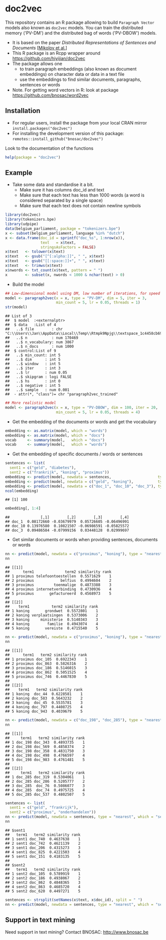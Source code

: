 # doc2vec 

This repository contains an R package allowing to build `Paragraph Vector` models also known as `doc2vec` models. You can train the distributed memory ('PV-DM') and the distributed bag of words ('PV-DBOW') models. 

- It is based on the paper *Distributed Representations of Sentences and Documents* [[Mikolov et al.](https://arxiv.org/pdf/1405.4053.pdf)]
- This R package is an Rcpp wrapper around https://github.com/hiyijian/doc2vec
- The package allows one 
    - to train paragraph embeddings (also known as document embeddings) on character data or data in a text file
    - use the embeddings to find similar documents, paragraphs, sentences or words
- Note. For getting word vectors in R: look at package https://github.com/bnosac/word2vec

## Installation

- For regular users, install the package from your local CRAN mirror `install.packages("doc2vec")`
- For installing the development version of this package: `remotes::install_github("bnosac/doc2vec")`

Look to the documentation of the functions


```r
help(package = "doc2vec")
```


## Example

- Take some data and standardise it a bit. 
    - Make sure it has columns doc_id and text 
    - Make sure that each text has less than 1000 words (a word is considered separated by a single space)
    - Make sure that each text does not contain newline symbols 


```r
library(doc2vec)
library(tokenizers.bpe)
library(udpipe)
data(belgium_parliament, package = "tokenizers.bpe")
x <- subset(belgium_parliament, language %in% "dutch")
x <- data.frame(doc_id = sprintf("doc_%s", 1:nrow(x)), 
                text   = x$text, 
                stringsAsFactors = FALSE)
x$text   <- tolower(x$text)
x$text   <- gsub("[^[:alpha:]]", " ", x$text)
x$text   <- gsub("[[:space:]]+", " ", x$text)
x$text   <- trimws(x$text)
x$nwords <- txt_count(x$text, pattern = " ")
x        <- subset(x, nwords < 1000 & nchar(text) > 0)
```

-  Build the model 


```r
## Low-dimensional model using DM, low number of iterations, for speed and display purposes
model <- paragraph2vec(x = x, type = "PV-DM", dim = 5, iter = 3,  
                       min_count = 5, lr = 0.05, threads = 1)
str(model)
```

```
## List of 3
##  $ model  :<externalptr> 
##  $ data   :List of 4
##   ..$ file        : chr "C:\\Users\\Jan\\AppData\\Local\\Temp\\Rtmpk9Npjg\\textspace_1c4458cb6943.txt"
##   ..$ n           : num 170469
##   ..$ n_vocabulary: num 3867
##   ..$ n_docs      : num 1000
##  $ control:List of 9
##   ..$ min_count: int 5
##   ..$ dim      : int 5
##   ..$ window   : int 5
##   ..$ iter     : int 3
##   ..$ lr       : num 0.05
##   ..$ skipgram : logi FALSE
##   ..$ hs       : int 0
##   ..$ negative : int 5
##   ..$ sample   : num 0.001
##  - attr(*, "class")= chr "paragraph2vec_trained"
```


```r
## More realistic model
model <- paragraph2vec(x = x, type = "PV-DBOW", dim = 100, iter = 20, 
                       min_count = 5, lr = 0.05, threads = 4)
```

-  Get the embedding of the documents or words and get the vocabulary


```r
embedding <- as.matrix(model, which = "words")
embedding <- as.matrix(model, which = "docs")
vocab     <- summary(model,   which = "docs")
vocab     <- summary(model,   which = "words")
```

-  Get the embedding of specific documents / words or sentences


```r
sentences <- list(
  sent1 = c("geld", "diabetes"),
  sent2 = c("frankrijk", "koning", "proximus"))
embedding <- predict(model, newdata = sentences,                     type = "embedding")
embedding <- predict(model, newdata = c("geld", "koning"),           type = "embedding", which = "words")
embedding <- predict(model, newdata = c("doc_1", "doc_10", "doc_3"), type = "embedding", which = "docs")
ncol(embedding)
```

```
## [1] 100
```

```r
embedding[, 1:4]
```

```
##              [,1]        [,2]        [,3]        [,4]
## doc_1  0.08172660 -0.03679979  0.05726605 -0.06496991
## doc_10 0.13976580  0.10821507 -0.06986591 -0.05825572
## doc_3  0.09486584 -0.07999156  0.03448128  0.02999697
```

-  Get similar documents or words when providing sentences, documents or words


```r
nn <- predict(model, newdata = c("proximus", "koning"), type = "nearest", which = "word2word", top_n = 5)
nn
```

```
## [[1]]
##      term1              term2 similarity rank
## 1 proximus telefoontoestellen  0.5571629    1
## 2 proximus            belfius  0.4994604    2
## 3 proximus         toenmalige  0.4873388    3
## 4 proximus internetverbinding  0.4730936    4
## 5 proximus       gefactureerd  0.4568973    5
## 
## [[2]]
##    term1          term2 similarity rank
## 1 koning       grondwet  0.5572801    1
## 2 koning verplaatsingen  0.5373006    2
## 3 koning     ministerie  0.5140343    3
## 4 koning        familie  0.4943074    4
## 5 koning       vereiste  0.4715540    5
```

```r
nn <- predict(model, newdata = c("proximus", "koning"), type = "nearest", which = "word2doc",  top_n = 5)
nn
```

```
## [[1]]
##      term1   term2 similarity rank
## 1 proximus doc_105  0.6922343    1
## 2 proximus doc_863  0.5826316    2
## 3 proximus doc_186  0.5146015    3
## 4 proximus doc_862  0.5051525    4
## 5 proximus doc_746  0.4467830    5
## 
## [[2]]
##    term1   term2 similarity rank
## 1 koning  doc_44  0.6228581    1
## 2 koning doc_583  0.5643232    2
## 3 koning  doc_45  0.5535781    3
## 4 koning doc_797  0.4408725    4
## 5 koning doc_943  0.4039679    5
```

```r
nn <- predict(model, newdata = c("doc_198", "doc_285"), type = "nearest", which = "doc2doc",   top_n = 5)
nn
```

```
## [[1]]
##     term1   term2 similarity rank
## 1 doc_198 doc_343  0.4893735    1
## 2 doc_198 doc_569  0.4858374    2
## 3 doc_198 doc_358  0.4831750    3
## 4 doc_198 doc_498  0.4766597    4
## 5 doc_198 doc_983  0.4761481    5
## 
## [[2]]
##     term1   term2 similarity rank
## 1 doc_285 doc_319  0.5304061    1
## 2 doc_285 doc_286  0.5205777    2
## 3 doc_285  doc_76  0.5086077    3
## 4 doc_285  doc_74  0.4975725    4
## 5 doc_285 doc_537  0.4802507    5
```

```r
sentences <- list(
  sent1 = c("geld", "frankrijk"),
  sent2 = c("proximus", "onderhandelen"))
nn <- predict(model, newdata = sentences, type = "nearest", which = "sent2doc", top_n = 5)
nn
```

```
## $sent1
##   term1   term2 similarity rank
## 1 sent1 doc_740  0.4637638    1
## 2 sent1 doc_742  0.4621139    2
## 3 sent1 doc_206  0.4315273    3
## 4 sent1 doc_825  0.4221503    4
## 5 sent1 doc_151  0.4183135    5
## 
## $sent2
##   term1   term2 similarity rank
## 1 sent2 doc_105  0.5789919    1
## 2 sent2 doc_186  0.4938067    2
## 3 sent2 doc_862  0.4848365    3
## 4 sent2 doc_863  0.4685720    4
## 5 sent2 doc_620  0.4497271    5
```

```r
sentences <- strsplit(setNames(x$text, x$doc_id), split = " ")
nn <- predict(model, newdata = sentences, type = "nearest", which = "sent2doc", top_n = 5)
```


## Support in text mining

Need support in text mining?
Contact BNOSAC: http://www.bnosac.be

